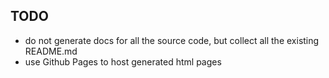 ## TODO
* do not generate docs for all the source code, but collect all the existing README.md
* use Github Pages to host generated html pages
